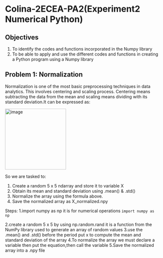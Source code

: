 # Colina-2ECEA-PA2(Experiment2 Numerical Python)

## Objectives
1. To identify the codes and functions incorporated in the Numpy library 
2. To be able to apply and use the different codes and functions in creating a Python program using a 
Numpy library 

## Problem 1: Normalization
Normalization is one of the most basic preprocessing techniques in 
data analytics. This involves centering and scaling process. Centering means subtracting the data from the 
mean and scaling means dividing with its standard deviation.It can be expressed as:

<img width="200" height="200" alt="image" src="https://github.com/user-attachments/assets/fb8cbe96-3d00-410b-83ec-3a3f428d9f65" />

So we are tasked to:
1. Create a random 5 x 5 ndarray and store it to variable X
2. Obtain its mean and standard deviation using .mean() & .std()
3. Normalize the array using the formula above.
4. Save the normalized array as X_normalized.npy

Steps:
1.import numpy as np it is for numerical operations
`import numpy as np
`

2.create a random 5 x 5 by using np.random.rand it is a function from the NumPy library used to generate an array of random values
3.use the .mean() and .std() before the period put x to compute the mean and standard deviation of the array
4.To normalize the array we must declare  a variable then put the equation,then call the variable
5.Save the normalized array into a .npy file
